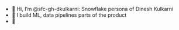 - 👋 Hi, I’m @sfc-gh-dkulkarni: Snowflake persona of Dinesh Kulkarni
- 👀 I build ML, data pipelines parts of the product
- 🌱 

<!---
sfc-gh-dkulkarni/sfc-gh-dkulkarni is a ✨ special ✨ repository because its `README.md` (this file) appears on your GitHub profile.
You can click the Preview link to take a look at your changes.
--->
